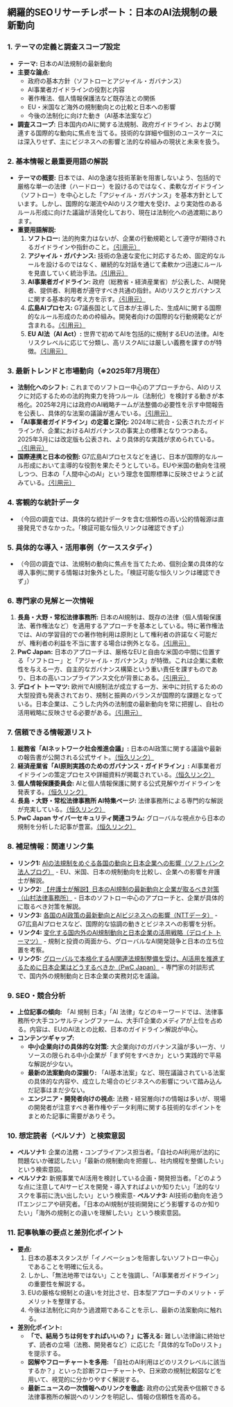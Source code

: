 ## 網羅的SEOリサーチレポート：日本のAI法規制の最新動向

### 1. テーマの定義と調査スコープ設定
- **テーマ:** 日本のAI法規制の最新動向
- **主要な論点:**
    - 政府の基本方針（ソフトローとアジャイル・ガバナンス）
    - AI事業者ガイドラインの役割と内容
    - 著作権法、個人情報保護法など既存法との関係
    - EU・米国など海外の規制動向との比較と日本への影響
    - 今後の法制化に向けた動き（AI基本法案など）
- **調査スコープ:** 日本国内のAIに関する法規制、政府ガイドライン、および関連する国際的な動向に焦点を当てる。技術的な詳細や個別のユースケースには深入りせず、主にビジネスへの影響と法的な枠組みの現状と未来を扱う。

### 2. 基本情報と最重要用語の解説
- **テーマの概要:** 日本では、AIの急速な技術革新を阻害しないよう、包括的で厳格な単一の法律（ハードロー）を設けるのではなく、柔軟なガイドライン（ソフトロー）を中心とした「アジャイル・ガバナンス」を基本方針としています。しかし、国際的な潮流やAIのリスク増大を受け、より実効性のあるルール形成に向けた議論が活発化しており、現在は法制化への過渡期にあります。
- **重要用語解説:**
    1.  **ソフトロー:** 法的拘束力はないが、企業の行動規範として遵守が期待されるガイドラインや指針のこと。[（引用元）](https://www.pwc.com/jp/ja/knowledge/column/awareness-cyber-security/digital-governance-forum-session3.html)
    2.  **アジャイル・ガバナンス:** 技術の急速な変化に対応するため、固定的なルールを設けるのではなく、継続的な対話を通じて柔軟かつ迅速にルールを見直していく統治手法。[（引用元）](https://www.pwc.com/jp/ja/knowledge/column/awareness-cyber-security/digital-governance-forum-session3.html)
    3.  **AI事業者ガイドライン:** 政府（総務省・経済産業省）が公表した、AI開発者、提供者、利用者が遵守すべき共通の指針。AIのリスクとガバナンスに関する基本的な考え方を示す。[（引用元）](https://yamamura-law.jp/uncategorized/642)
    4.  **広島AIプロセス:** G7議長国として日本が主導した、生成AIに関する国際的なルール形成のための枠組み。開発者向けの国際的な行動規範などが含まれる。[（引用元）](https://www.nttdata.com/jp/ja/trends/data-insight/2025/050702/)
    5.  **EU AI法（AI Act）:** 世界で初めてAIを包括的に規制するEUの法律。AIをリスクレベルに応じて分類し、高リスクAIには厳しい義務を課すのが特徴。[（引用元）](https://www.softbank.jp/biz/blog/business/articles/202503/trends-in-ai-regulation/)

### 3. 最新トレンドと市場動向（※2025年7月現在）
- **法制化へのシフト:** これまでのソフトロー中心のアプローチから、AIのリスクに対応するための法的拘束力を持つルール（法制化）を検討する動きが本格化。2025年2月には政府のAI戦略チームが法整備の必要性を示す中間報告を公表し、具体的な法案の議論が進んでいる。[（引用元）](https://www.nttdata.com/jp/ja/trends/data-insight/2025/050702/)
- **「AI事業者ガイドライン」の定着と深化:** 2024年に統合・公表されたガイドラインが、企業におけるAIガバナンスの事実上の標準となりつつある。2025年3月には改定版も公表され、より具体的な実践が求められている。[（引用元）](https://yamamura-law.jp/uncategorized/642)
- **国際連携と日本の役割:** G7広島AIプロセスなどを通じ、日本が国際的なルール形成において主導的な役割を果たそうとしている。EUや米国の動向を注視しつつ、日本の「人間中心のAI」という理念を国際標準に反映させようと試みている。[（引用元）](https://www.nttdata.com/jp/ja/trends/data-insight/2025/050702/)

### 4. 客観的な統計データ
- （今回の調査では、具体的な統計データを含む信頼性の高い公的情報源は直接発見できなかった。「検証可能な恒久リンクは確認できず」）

### 5. 具体的な導入・活用事例（ケーススタディ）
- （今回の調査では、法規制の動向に焦点を当てたため、個別企業の具体的な導入事例に関する情報は対象外とした。「検証可能な恒久リンクは確認できず」）

### 6. 専門家の見解と一次情報
1.  **長島・大野・常松法律事務所:** 日本のAI規制は、既存の法律（個人情報保護法、著作権法など）を適用するアプローチを基本としている。特に著作権法では、AIの学習目的での著作物利用は原則として権利者の許諾なく可能だが、権利者の利益を不当に害する場合は例外となる。[（引用元）](https://www.noandt.com/lp/ai/)
2.  **PwC Japan:** 日本のアプローチは、厳格なEUと自由な米国の中間に位置する「ソフトロー」と「アジャイル・ガバナンス」が特徴。これは企業に柔軟性を与える一方、自主的なガバナンス構築という重い責任を課すものであり、日本の高いコンプライアンス文化が背景にある。[（引用元）](https://www.pwc.com/jp/ja/knowledge/column/awareness-cyber-security/digital-governance-forum-session3.html)
3.  **デロイト トーマツ:** 欧州でAI規制法が成立する一方、米中に対抗するための大型投資も発表されており、規制と振興のバランスが国際的な課題となっている。日本企業は、こうした内外の法制度の最新動向を常に把握し、自社の活用戦略に反映させる必要がある。[（引用元）](https://faportal.deloitte.jp/institute/report/articles/001326.html)

### 7. 信頼できる情報源リスト
1.  **総務省「AIネットワーク社会推進会議」:** 日本のAI政策に関する議論や最新の報告書が公開される公式サイト。[（恒久リンク）](https://www.soumu.go.jp/main_sosiki/kenkyu/ai_network/)
2.  **経済産業省「AI原則実践のためのガバナンス・ガイドライン」:** AI事業者ガイドラインの策定プロセスや詳細資料が掲載されている。[（恒久リンク）](https://www.meti.go.jp/shingikai/mono_info_service/ai_shakai_jisso/ai_governance/index.html)
3.  **個人情報保護委員会:** AIと個人情報保護に関する公式見解やガイドラインを発表する。[（恒久リンク）](https://www.ppc.go.jp/)
4.  **長島・大野・常松法律事務所 AI特集ページ:** 法律事務所による専門的な解説が充実している。[（恒久リンク）](https://www.noandt.com/lp/ai/)
5.  **PwC Japan サイバーセキュリティ関連コラム:** グローバルな視点から日本の規制を分析した記事が豊富。[（恒久リンク）](https://www.pwc.com/jp/ja/knowledge/column/awareness-cyber-security.html)

### 8. 補足情報：関連リンク集
- **リンク1:** [AIの法規制をめぐる各国の動向と日本企業への影響（ソフトバンク法人ブログ）](https://www.softbank.jp/biz/blog/business/articles/202503/trends-in-ai-regulation/) - EU、米国、日本の規制動向を比較し、企業への影響を弁護士が解説。
- **リンク2:** [【弁護士が解説】日本のAI規制の最新動向と企業が取るべき対策（山村法律事務所）](https://yamamura-law.jp/uncategorized/642) - 日本のソフトロー中心のアプローチと、企業が具体的に取るべき対策を解説。
- **リンク3:** [各国のAI政策の最新動向とAIビジネスへの影響（NTTデータ）](https://www.nttdata.com/jp/ja/trends/data-insight/2025/050702/) - G7広島AIプロセスなど、国際的な協調の動きとビジネスへの影響を分析。
- **リンク4:** [変化する国内外のAI規制動向と日本企業の活用戦略（デロイト トーマツ）](https://faportal.deloitte.jp/institute/report/articles/001326.html) - 規制と投資の両面から、グローバルなAI開発競争と日本の立ち位置を考察。
- **リンク5:** [グローバルで本格化するAI関連法規制整備を受け、AI活用を推進するために日本企業はどうするべきか（PwC Japan）](https://www.pwc.com/jp/ja/knowledge/column/awareness-cyber-security/digital-governance-forum-session3.html) - 専門家の対談形式で、国内外の規制動向と日本企業の実務対応を議論。

### 9. SEO・競合分析
- **上位記事の傾向:** 「AI 規制 日本」「AI 法律」などのキーワードでは、法律事務所や大手コンサルティングファーム、大手IT企業のメディアが上位を占める。内容は、EUのAI法との比較、日本のガイドライン解説が中心。
- **コンテンツギャップ:**
    - **中小企業向けの具体的な対策:** 大企業向けのガバナンス論が多い一方、リソースの限られる中小企業が「まず何をすべきか」という実践的で平易な解説が少ない。
    - **最新の法案動向の深掘り:** 「AI基本法案」など、現在議論されている法案の具体的な内容や、成立した場合のビジネスへの影響について踏み込んだ記事はまだ少ない。
    - **エンジニア・開発者向けの視点:** 法務・経営層向けの情報は多いが、現場の開発者が注意すべき著作権やデータ利用に関する技術的なポイントをまとめた記事に需要がありそう。

### 10. 想定読者（ペルソナ）と検索意図
- **ペルソナ1:** 企業の法務・コンプライアンス担当者。「自社のAI利用が法的に問題ないか確認したい」「最新の規制動向を把握し、社内規程を整備したい」という検索意図。
- **ペルソナ2:** 新規事業でAI活用を検討している企画・開発担当者。「どのような点に注意してAIサービスを開発・導入すればよいか知りたい」「法的なリスクを事前に洗い出したい」という検索意- **ペルソナ3:** AI技術の動向を追うITエンジニアや研究者。「日本のAI規制が技術開発にどう影響するのか知りたい」「海外の規制との違いを理解したい」という検索意図。

### 11. 記事執筆の要点と差別化ポイント
- **要点:**
    1.  日本の基本スタンスが「イノベーションを阻害しないソフトロー中心」であることを明確に伝える。
    2.  しかし、「無法地帯ではない」ことを強調し、「AI事業者ガイドライン」の重要性を解説する。
    3.  EUの厳格な規制との違いを対比させ、日本型アプローチのメリット・デメリットを整理する。
    4.  今後は法制化に向かう過渡期であることを示し、最新の法案動向に触れる。
- **差別化ポイント:**
    - **「で、結局うちは何をすればいいの？」に答える:** 難しい法律論に終始せず、読者の立場（法務、開発者など）に応じた「具体的なToDoリスト」を提示する。
    - **図解やフローチャートを多用:** 「自社のAI利用はどのリスクレベルに該当するか？」といった診断フローチャートや、日米欧の規制比較図などを用いて、視覚的に分かりやすく解説する。
    - **最新ニュースの一次情報へのリンクを徹底:** 政府の公式発表や信頼できる法律事務所の解説へのリンクを明記し、情報の信頼性を高める。
